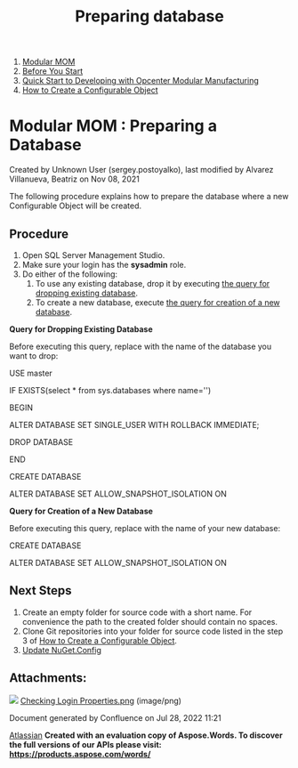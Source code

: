 ﻿---
title: "Preparing database"
weight: 1
---

1. [Modular MOM](c:\users\anil.birajdar\desktop\temp\index.html)
1. [Before You Start](c:\users\anil.birajdar\desktop\temp\Before-You-Start_127740192.html)
1. [Quick Start to Developing with Opcenter Modular Manufacturing](c:\users\anil.birajdar\desktop\temp\Quick-Start-to-Developing-with-Opcenter-Modular-Manufacturing_134455239.html)
1. [How to Create a Configurable Object](c:\users\anil.birajdar\desktop\temp\How-to-Create-a-Configurable-Object_125339498.html)
# **Modular MOM : Preparing a Database** 
Created by Unknown User (sergey.postoyalko), last modified by Alvarez Villanueva, Beatriz on Nov 08, 2021 

The following procedure explains how to prepare the database where a new Configurable Object will be created.
## **Procedure**
1. Open SQL Server Management Studio.
1. Make sure your login has the **sysadmin** role.
1. Do either of the following:
   1. To use any existing database, drop it by executing [the query for dropping existing database](#PreparingaDatabase-QueryforDroppingExistingDatabase).
   1. To create a new database, execute [the query for creation of a new database](#PreparingaDatabase-QueryforCreationofaNewDatabase).

**Query for Dropping Existing Database**

Before executing this query, replace **<database name>** with the name of the database you want to drop:

USE master

IF EXISTS(select \* from sys.databases where name='<database name>')

BEGIN

ALTER DATABASE <database name> SET SINGLE\_USER WITH ROLLBACK IMMEDIATE;

DROP DATABASE <database name>

END

CREATE DATABASE <database name>

ALTER DATABASE <database name> SET ALLOW\_SNAPSHOT\_ISOLATION ON

**Query for Creation of a New Database**

Before executing this query, replace **<database name>** with the name of your new database:

CREATE DATABASE <database name>

ALTER DATABASE <database name> SET ALLOW\_SNAPSHOT\_ISOLATION ON
## **Next Steps**
1. Create an empty folder for source code with a short name. For convenience the path to the created folder should contain no spaces.
1. Clone Git repositories into your folder for source code listed in the step 3 of [How to Create a Configurable Object](c:\users\anil.birajdar\desktop\temp\How-to-Create-a-Configurable-Object_125339498.html).
1. [Update NuGet.Config](c:\users\anil.birajdar\desktop\temp\Updating-NuGet.Config_127739663.html)

## **Attachments:**
![](Preparing-a-Database\_127739661.002.png) [Checking Login Properties.png](c:\users\anil.birajdar\desktop\temp\attachments\127739661\127739660.png) (image/png) 

Document generated by Confluence on Jul 28, 2022 11:21

[Atlassian](https://www.atlassian.com/)
**Created with an evaluation copy of Aspose.Words. To discover the full versions of our APIs please visit: https://products.aspose.com/words/**
